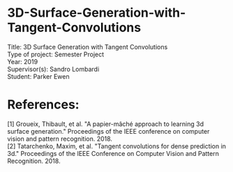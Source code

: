 # 3D-Surface-Generation-with-Tangent-Convolutions

Title: 3D Surface Generation with Tangent Convolutions <br />
Type of project: Semester Project <br />
Year: 2019 <br />
Supervisor(s): Sandro Lombardi <br />
Student: Parker Ewen <br />

# References:
[1] Groueix, Thibault, et al. "A papier-mâché approach to learning 3d surface generation." Proceedings of the IEEE conference on computer vision and pattern recognition. 2018. <br />
[2] Tatarchenko, Maxim, et al. "Tangent convolutions for dense prediction in 3d." Proceedings of the IEEE Conference on Computer Vision and Pattern Recognition. 2018. <br />
